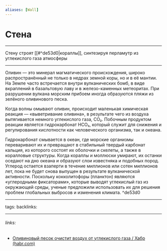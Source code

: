 ```yaml
---
aliases: [Wall]
---
```

# Стена
---
Стену строят [[#^de53d0|кораллы]], синтезируя перламутр из углекислого газа атмосферы

---
Оливин — это минерал магматического происхождения, широко распространённый не только в недрах земной коры, но и в её мантии. На Земле часто встречается внутри вулканических бомб, в виде вкраплений в базальтовую лаву и в железо-каменных метеоритах. При разрушении вулкана морским прибоем иногда образуются пляжи из зелёного оливинового песка.

Когда волны омывают оливин, происходит маленькая химическая реакция — «выветривание оливина», в результате чего из воздуха вытягивается немного углекислого газа, CO₂. Побочным продуктом реакции является гидрокарбонат HCO₃, который служит для снижения и регулирования кислотности как человеческого организма, так и океана.

Гидрокарбонат смывается в океан, где морские организмы переваривают их и превращают в стабильный твердый карбонат кальция, из которого состоят их оболочки и скелеты, а также в коралловые структуры. Когда кораллы и моллюски умирают, их останки оседают на дно океана и образуют слои известняка и подобных пород. Углерод остается взаперти в течение миллионов или сотен миллионов лет, пока не будет снова выпущен в результате вулканической активности. Поскольку кокколитофоры (планктон) являются «углеродными фиксаторами», которые выводят углекислый газ из окружающей среды, ученые предложили использовать их для решения проблем глобальных выбросов и изменения климата. ^de53d0

---
tags: 
backlinks: 

---
###### links:
- [Оливиновый песок очистит воздух от углекислого газа / Хабр (habr.com)](https://habr.com/ru/post/511034/)

